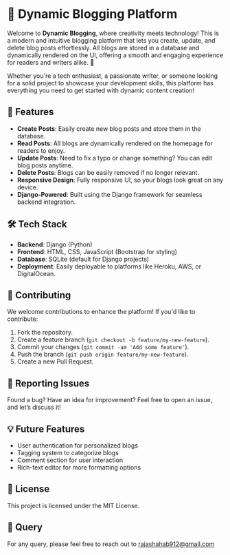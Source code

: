 # 📝 Dynamic Blogging Platform

Welcome to **Dynamic Blogging**, where creativity meets technology! This is a modern and intuitive blogging platform that lets you create, update, and delete blog posts effortlessly. All blogs are stored in a database and dynamically rendered on the UI, offering a smooth and engaging experience for readers and writers alike. 🚀

Whether you're a tech enthusiast, a passionate writer, or someone looking for a solid project to showcase your development skills, this platform has everything you need to get started with dynamic content creation!

## 🌟 Features

- **Create Posts**: Easily create new blog posts and store them in the database.
- **Read Posts**: All blogs are dynamically rendered on the homepage for readers to enjoy.
- **Update Posts**: Need to fix a typo or change something? You can edit blog posts anytime.
- **Delete Posts**: Blogs can be easily removed if no longer relevant.
- **Responsive Design**: Fully responsive UI, so your blogs look great on any device.
- **Django-Powered**: Built using the Django framework for seamless backend integration.

## 🛠 Tech Stack

- **Backend**: Django (Python)
- **Frontend**: HTML, CSS, JavaScript (Bootstrap for styling)
- **Database**: SQLite (default for Django projects)
- **Deployment**: Easily deployable to platforms like Heroku, AWS, or DigitalOcean.

## 🤝 Contributing

We welcome contributions to enhance the platform! If you'd like to contribute:
1. Fork the repository.
2. Create a feature branch (`git checkout -b feature/my-new-feature`).
3. Commit your changes (`git commit -am 'Add some feature'`).
4. Push the branch (`git push origin feature/my-new-feature`).
5. Create a new Pull Request.

## 🐛 Reporting Issues

Found a bug? Have an idea for improvement? Feel free to open an issue, and let’s discuss it!

## 💡 Future Features

- User authentication for personalized blogs
- Tagging system to categorize blogs
- Comment section for user interaction
- Rich-text editor for more formatting options

## 📄 License

This project is licensed under the MIT License.

## :thought_balloon: Query

For any query, please feel free to reach out to rajashahab912@gmail.com 
